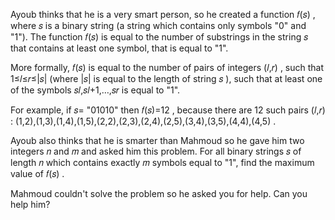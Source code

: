 Ayoub thinks that he is a very smart person, so he created a function 𝑓(𝑠)
, where 𝑠
 is a binary string (a string which contains only symbols "0" and "1"). The function 𝑓(𝑠)
 is equal to the number of substrings in the string 𝑠
 that contains at least one symbol, that is equal to "1".

More formally, 𝑓(𝑠)
 is equal to the number of pairs of integers (𝑙,𝑟)
, such that 1≤𝑙≤𝑟≤|𝑠|
 (where |𝑠|
 is equal to the length of string 𝑠
), such that at least one of the symbols 𝑠𝑙,𝑠𝑙+1,…,𝑠𝑟
 is equal to "1".

For example, if 𝑠=
"01010" then 𝑓(𝑠)=12
, because there are 12
 such pairs (𝑙,𝑟)
: (1,2),(1,3),(1,4),(1,5),(2,2),(2,3),(2,4),(2,5),(3,4),(3,5),(4,4),(4,5)
.

Ayoub also thinks that he is smarter than Mahmoud so he gave him two integers 𝑛
 and 𝑚
 and asked him this problem. For all binary strings 𝑠
 of length 𝑛
 which contains exactly 𝑚
 symbols equal to "1", find the maximum value of 𝑓(𝑠)
.

Mahmoud couldn't solve the problem so he asked you for help. Can you help him?